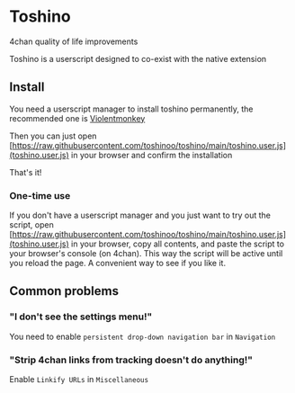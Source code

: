# Toshino
4chan quality of life improvements

Toshino is a userscript designed to co-exist with the native extension

## Install
You need a userscript manager to install toshino permanently, the recommended one is [Violentmonkey](https://violentmonkey.github.io/)

Then you can just open [https://raw.githubusercontent.com/toshinoo/toshino/main/toshino.user.js](toshino.user.js) in your browser and confirm the installation

That's it!

### One-time use
If you don't have a userscript manager and you just want to try out the script, open [https://raw.githubusercontent.com/toshinoo/toshino/main/toshino.user.js](toshino.user.js) in your browser, copy all contents, and paste the script to your browser's console (on 4chan). This way the script will be active until you reload the page. A convenient way to see if you like it.

## Common problems

### "I don't see the settings menu!"

You need to enable `persistent drop-down navigation bar` in `Navigation`

### "Strip 4chan links from tracking doesn't do anything!"

Enable `Linkify URLs` in `Miscellaneous`

